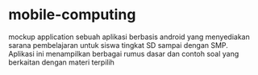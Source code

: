 # mobile-computing
mockup application
sebuah aplikasi berbasis android yang menyediakan sarana pembelajaran untuk siswa tingkat SD sampai dengan SMP.  
Aplikasi ini menampilkan berbagai rumus dasar dan contoh soal yang berkaitan dengan materi terpilih
